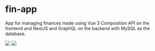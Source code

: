 # fin-app
App for managing finances made using Vue 3 Composition API on the frontend and NestJS and GraphQL on the backend with MySQL as the database.

![](https://i.imgur.com/S0F1S6V.png)
![](https://i.imgur.com/cgx9Opg.png)
